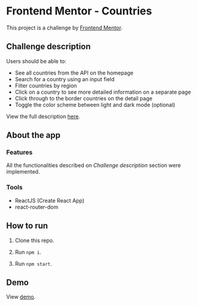 # Frontend Mentor - Countries

This project is a challenge by [Frontend Mentor](https://www.frontendmentor.io).


## Challenge description

Users should be able to:

- See all countries from the API on the homepage
- Search for a country using an input field
- Filter countries by region
- Click on a country to see more detailed information on a separate page
- Click through to the border countries on the detail page
- Toggle the color scheme between light and dark mode (optional)

View the full description [here](https://www.frontendmentor.io/challenges/rest-countries-api-with-color-theme-switcher-5cacc469fec04111f7b848ca).

## About the app

### Features

All the functionalities described on *Challenge description* section were implemented.

### Tools

- ReactJS (Create React App)
- react-router-dom

## How to run

1. Clone this repo.

2. Run `npm i`.

3. Run `npm start`.


## Demo 

View [demo](https://hex909countries.netlify.app/).
